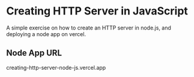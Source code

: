 # Creating HTTP Server in JavaScript

A simple exercise on how to create an HTTP server in node.js, and deploying a node app on vercel.

## Node App URL

creating-http-server-node-js.vercel.app

